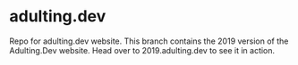 # adulting.dev
Repo for adulting.dev website. This branch contains the 2019 version of the Adulting.Dev website. Head over to 2019.adulting.dev to see it in action.
